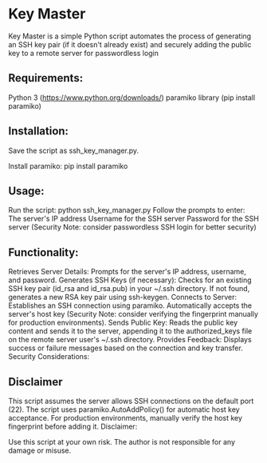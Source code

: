 # Key Master

Key Master is a simple Python script automates the process of generating an SSH key pair (if it doesn't already exist) and securely adding the public key to a remote server for passwordless login

## Requirements:

Python 3 (https://www.python.org/downloads/)
paramiko library (pip install paramiko)

## Installation:

Save the script as ssh_key_manager.py.

Install paramiko: pip install paramiko

## Usage:

Run the script: python ssh_key_manager.py
Follow the prompts to enter:
The server's IP address
Username for the SSH server
Password for the SSH server (Security Note: consider passwordless SSH login for better security)


## Functionality:

Retrieves Server Details: Prompts for the server's IP address, username, and password.
Generates SSH Keys (if necessary): Checks for an existing SSH key pair (id_rsa and id_rsa.pub) in your ~/.ssh directory. If not found, generates a new RSA key pair using ssh-keygen.
Connects to Server: Establishes an SSH connection using paramiko. Automatically accepts the server's host key (Security Note: consider verifying the fingerprint manually for production environments).
Sends Public Key: Reads the public key content and sends it to the server, appending it to the authorized_keys file on the remote server user's ~/.ssh directory.
Provides Feedback: Displays success or failure messages based on the connection and key transfer.
Security Considerations:

## Disclaimer

This script assumes the server allows SSH connections on the default port (22).
The script uses paramiko.AutoAddPolicy() for automatic host key acceptance. For production environments, manually verify the host key fingerprint before adding it.
Disclaimer:

Use this script at your own risk. The author is not responsible for any damage or misuse.
